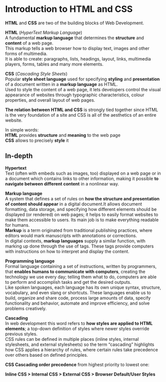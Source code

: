 # Introduction to HTML and CSS

**HTML** and **CSS** are two of the building blocks of Web Development.

**HTML** (*HyperText Markup Language*)<br>
A fundamental **markup language** that determines the **structure** and **content** of a web page.<br>
This markup tells a web browser how to display text, images and other forms of multimedia.<br>
It is able to create: paragraphs, lists, headings, layout, links, multimedia players, forms, tables and many more elements.

**CSS** (*Cascading Style Sheets*)<br>
Popular **style sheet language** used for specifying **styling** and **presentation** of a document written in a **markup language** as HTML.<br>
Used to style the content of a web page, it lets developers control the visual appearance of websites through typographic characteristics, colour properties, and overall layout of web pages.

**The relation between HTML and CSS** is strongly tied together since HTML is the very foundation of a site and CSS is all of the aesthetics of an entire website.

In simple words:<br>
**HTML** provides **structure** and **meaning** to the web page<br>
**CSS** allows to precisely **style** it


## In-depth

**Hypertext**<br>
Text (often with embeds such as images, too) displayed on a web page or in a document which contains links to other information, making it possible **to navigate between different content** in a nonlinear way.<br>

**Markup language**<br>
A system that defines a set of rules on **how the structure and presentation of content should appear** in a digital document.It allows document formatting, data storage, and specifying how different elements should be displayed (or rendered) on web pages; it helps to easily format websites to make them accessible to users. Its main job is to make everything readable for humans.<br>
**Markup** is a term originated from traditional publishing practices, where editors would mark manuscripts with annotations or corrections.<br>
In digital contexts, **markup languages** supply a similar function, with marking up done through the use of tags. These tags provide computers with instructions on how to interpret and display the content.

**Programming language**<br>
Formal language containing a set of instructions, written by programmers, that **enables humans to communicate with computers**, creating the technology we use every day; telling them what to do, computers are able to perform and accomplish tasks and get the desired outputs.<br>Like spoken languages, each language has its own unique syntax, structure, vocabulary, and even slang or shortcuts.
These languages enable us to build, organize and share code, process large amounts of data, specify functionality and behavior, automate and improve efficiency, and solve problems creatively.

**Cascading**<br>
In web development this word refers to **how styles are applied to HTML elements**; a top-down definition of styles where newer styles override previous styles.<br>
CSS rules can be defined in multiple places (inline styles, internal stylesheets, and external stylesheets) so the term “cascading” highlights how CSS applies a hierarchy of rules, where certain rules take precedence over others based on defined principles.

**CSS Cascading order precedence** from highest priority to lowest one:

**Inline CSS >  Internal CSS > External CSS > Browser Default/User Styles**
